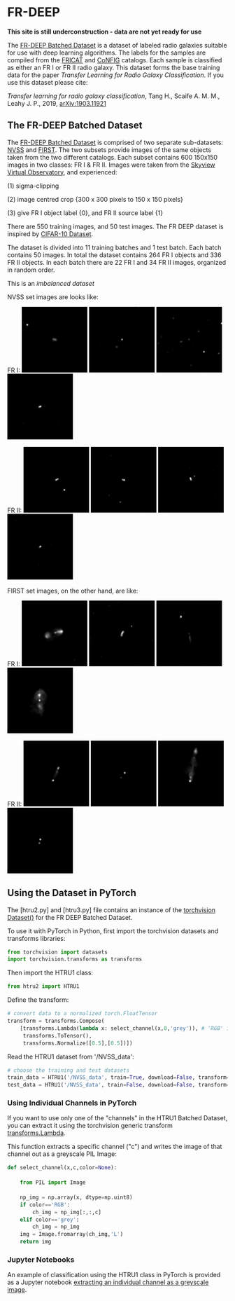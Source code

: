 # FR-DEEP

**This site is still underconstruction - data are not yet ready for use**

The [FR-DEEP Batched Dataset]() is a dataset of labeled radio galaxies suitable for use with deep learning algorithms.  The labels for the samples are compiled from the [FRICAT](https://arxiv.org/abs/1610.09376) and [CoNFIG](https://academic.oup.com/mnras/article/390/2/819/1032320) catalogs. Each sample is classified as either an FR I or FR II radio galaxy. This dataset forms the base training data for the paper *Transfer Learning for Radio Galaxy Classification*. If you use this dataset please cite:

*Transfer learning for radio galaxy classification*, Tang H., Scaife A. M. M., Leahy J. P., 2019, [arXiv:1903.11921](https://arxiv.org/abs/1903.11921)  

## The FR-DEEP Batched Dataset

The [FR-DEEP Batched Dataset]() is comprised of two separate sub-datasets: [NVSS](https://www.cv.nrao.edu/nvss/) and [FIRST](https://www.cv.nrao.edu/first/). The two subsets provide images of the same objects taken from the two different catalogs. Each subset contains 600 150x150 images in two classes: FR I & FR II. Images were taken from the [Skyview Virtual Observatory](https://skyview.gsfc.nasa.gov/current/cgi/titlepage.pl), and experienced:

(1) sigma-clipping 

(2) image centred crop {300 x 300 pixels to 150 x 150 pixels}

(3) give FR I object label {0}, and FR II source label {1}


There are 550 training images, and 50 test images. The FR DEEP dataset is inspired by [CIFAR-10 Dataset](http://www.cs.toronto.edu/~kriz/cifar.html).

The dataset is divided into 11 training batches and 1 test batch. Each batch contains 50 images. In total the dataset contains 264 FR I objects and 336 FR II objects. In each batch there are 22 FR I and 34 FR II images, organized in random order.

This is an *imbalanced dataset*

NVSS set images are looks like:

FR I: ![a](/media/nvss/FR1/1_CoNFIG_FR1_.png) ![b](/media/nvss/FR1/1_FRICAT_FR1_.png) ![c](/media/nvss/FR1/2_FRICAT_FR1_.png) ![d](/media/nvss/FR1/2_CoNFIG_FR1_.png)

FR II: ![a](/media/nvss/FR2/53_CoNFIG_FR2.png) ![b](/media/nvss/FR2/54_CoNFIG_FR2.png) ![c](/media/nvss/FR2/55_CoNFIG_FR2.png) ![d](/media/nvss/FR2/56_CoNFIG_FR2.png)

FIRST set images, on the other hand, are like:

FR I: ![a](/media/first/FR1/2_CoNFIG_FR1.png) ![b](/media/first/FR1/2_FRICAT_FR1.png) ![c](/media/first/FR1/3_FRICAT_FR1.png) ![d](/media/first/FR1/3_CoNFIG_FR1.png)

FR II: ![a](/media/first/FR2/11_CoNFIG_FR2.png) ![b](/media/first/FR2/12_CoNFIG_FR2.png) ![c](/media/first/FR2/13_CoNFIG_FR2.png) ![d](/media/first/FR2/14_CoNFIG_FR2.png)

## Using the Dataset in PyTorch

The [htru2.py] and [htru3.py] file contains an instance of the [torchvision Dataset()](https://pytorch.org/docs/stable/torchvision/datasets.html) for the FR DEEP Batched Dataset. 

To use it with PyTorch in Python, first import the torchvision datasets and transforms libraries:

```python
from torchvision import datasets
import torchvision.transforms as transforms
```

Then import the HTRU1 class:

```python
from htru2 import HTRU1
```

Define the transform:

```python
# convert data to a normalized torch.FloatTensor
transform = transforms.Compose(
    [transforms.Lambda(lambda x: select_channel(x,0,'grey')), # 'RGB' in the context of htru1
     transforms.ToTensor(),
     transforms.Normalize([0.5],[0.5])])
 ```

Read the HTRU1 dataset from '/NVSS_data':

```python
# choose the training and test datasets
train_data = HTRU1('/NVSS_data', train=True, download=False, transform=transform)
test_data = HTRU1('/NVSS_data', train=False, download=False, transform=transform)
```

### Using Individual Channels in PyTorch

If you want to use only one of the "channels" in the HTRU1 Batched Dataset, you can extract it using the torchvision generic transform [transforms.Lambda](https://pytorch.org/docs/stable/torchvision/transforms.html#generic-transforms). 

This function extracts a specific channel ("c") and writes the image of that channel out as a greyscale PIL Image:

```python
def select_channel(x,c,color=None):
    
    from PIL import Image
    
    np_img = np.array(x, dtype=np.uint8)
    if color=='RGB':
        ch_img = np_img[:,:,c]
    elif color=='grey':
        ch_img = np_img
    img = Image.fromarray(ch_img,'L')
    return img
 ```
 
### Jupyter Notebooks

An example of classification using the HTRU1 class in PyTorch is provided as a Jupyter notebook [extracting an individual channel as a greyscale image](https://github.com/as595/HTRU1/blob/master/htru1_tutorial_channel.ipynb).




